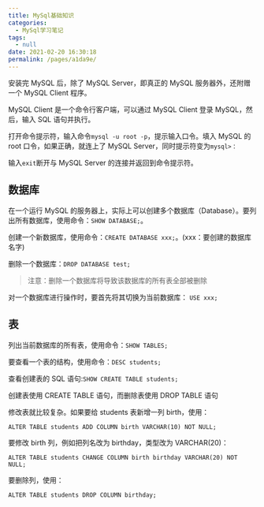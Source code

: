```yaml
---
title: MySql基础知识
categories: 
  - MySql学习笔记
tags: 
  - null
date: 2021-02-20 16:30:18
permalink: /pages/a1da9e/
---
```


安装完 MySQL 后，除了 MySQL Server，即真正的 MySQL 服务器外，还附赠一个 MySQL Client 程序。

MySQL Client 是一个命令行客户端，可以通过 MySQL Client 登录 MySQL，然后，输入 SQL 语句并执行。

打开命令提示符，输入命令`mysql -u root -p`，提示输入口令。填入 MySQL 的 root 口令，如果正确，就连上了 MySQL Server，同时提示符变为`mysql>：`

输入`exit`断开与 MySQL Server 的连接并返回到命令提示符。

## 数据库

在一个运行 MySQL 的服务器上，实际上可以创建多个数据库（Database）。要列出所有数据库，使用命令：`SHOW DATABASE;`。

创建一个新数据库，使用命令：`CREATE DATABASE xxx;`。(xxx：要创建的数据库名字)

删除一个数据库：`DROP DATABASE test;`

> 注意：删除一个数据库将导致该数据库的所有表全部被删除

对一个数据库进行操作时，要首先将其切换为当前数据库： `USE xxx;`

## 表

列出当前数据库的所有表，使用命令：`SHOW TABLES;`

要查看一个表的结构，使用命令：`DESC students;`

查看创建表的 SQL 语句:`SHOW CREATE TABLE students;`

创建表使用 CREATE TABLE 语句，而删除表使用 DROP TABLE 语句

修改表就比较复杂。如果要给 students 表新增一列 birth，使用：

```
ALTER TABLE students ADD COLUMN birth VARCHAR(10) NOT NULL;
```

要修改 birth 列，例如把列名改为 birthday，类型改为 VARCHAR(20)：

```
ALTER TABLE students CHANGE COLUMN birth birthday VARCHAR(20) NOT NULL;
```

要删除列，使用：

```
ALTER TABLE students DROP COLUMN birthday;
```
